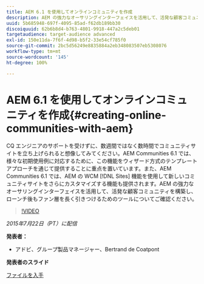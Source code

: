 ```yaml
---
title: AEM 6.1 を使用してオンラインコミュニティを作成
description: AEM の強力なオーサリングインターフェイスを活用して、活発な顧客コミュニティを構築し、ローンチ後もファン層を長く引きつけるためのツールについて説明します。
uuid: 5b685948-697f-4095-85ad-f62db189bb30
discoiquuid: 62b6b8d4-b763-4801-9918-447a2c5deb01
targetaudience: target-audience advanced
exl-id: 150e11da-7f6f-4d98-b5f2-33e54cf785f0
source-git-commit: 2bc5d56249e8835884a2eb348083507eb5308076
workflow-type: tm+mt
source-wordcount: '145'
ht-degree: 100%

---
```


# AEM 6.1 を使用してオンラインコミュニティを作成{#creating-online-communities-with-aem}

CQ エンジニアのサポートを受けずに、数週間ではなく数時間でコミュニティサイトを立ち上げられると想像してみてください。AEM Communities 6.1 では、様々な初期使用例に対応するために、この機能をウィザード方式のテンプレートアプローチを通じて提供することに重点を置いています。また、AEM Communities 6.1 では、AEM の WCM [!DNL Sites] 機能を使用して新しいコミュニティサイトをさらにカスタマイズする機能も提供されます。AEM の強力なオーサリングインターフェイスを活用して、活発な顧客コミュニティを構築し、ローンチ後もファン層を長く引きつけるためのツールについてご確認ください。

>[!VIDEO](https://video.tv.adobe.com/v/19381/?quality=9)

*2015年7月22日（PT）に配信*

**発表者：**

* アドビ、グループ製品マネージャー、Bertrand de Coatpont

**発表者のスライド**

[ファイルを入手](assets/aem-6-1-communities-gems.pdf)
<!--
[Get back to the Overview](https://helpx.adobe.com/experience-manager/kt/eseminars/gems/aem-index.html)
-->
